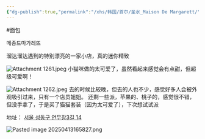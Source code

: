 ```yaml
---
{"dg-publish":true,"permalink":"/xhs/韩国/首尔/圣水_Maison De Margarett/","tags":["rednote","首尔"],"created":"2024-11-14","updated":"2025-04-13T16:58:37.405+08:00"}
---
```


#面包

메종드마가레뜨

溜达溜达遇到的特别漂亮的一家小店，真的迷你精致

![Attachment 1261.jpeg](/img/user/xhs/%E9%9F%A9%E5%9B%BD/%E9%A6%96%E5%B0%94/photo-%E9%A6%96%E5%B0%94/Attachment%201261.jpeg)
小猫咪做的太可爱了，虽然看起来感觉会有点甜，但超级可爱啊！

![Attachment 1262.jpeg](/img/user/xhs/%E9%9F%A9%E5%9B%BD/%E9%A6%96%E5%B0%94/photo-%E9%A6%96%E5%B0%94/Attachment%201262.jpeg)
去的时候比较晚，但去的人也不少，感觉好多人会被外观吸引过来，只有一个店员姐姐。
还剩一些派，苹果的、桃子的，感觉很不错，但没手拿了，于是买了猫猫套装（因为太可爱了），下次想试试派

地址：
[서울 성동구 연무장3길 14](https://pcmap.place.naver.com/restaurant/1460780062/home?from=map&fromPanelNum=1&additionalHeight=76&timestamp=202504131658&locale=ko&svcName=map_pcv5&searchText=%EB%A9%94%EC%A2%85%EB%93%9C%EB%A7%88%EA%B0%80%EB%A0%88%EB%9C%A8#)

![Pasted image 20250413165827.png](/img/user/xhs/%E9%9F%A9%E5%9B%BD/%E9%A6%96%E5%B0%94/photo-%E9%A6%96%E5%B0%94/Pasted%20image%2020250413165827.png)